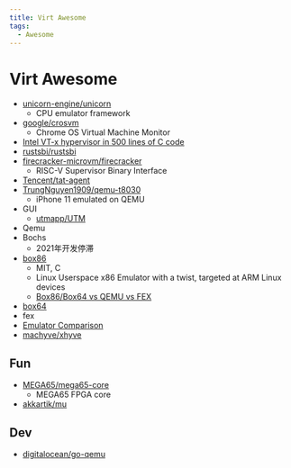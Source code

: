 ```yaml
---
title: Virt Awesome
tags:
  - Awesome
---
```


# Virt Awesome

- [unicorn-engine/unicorn](https://github.com/unicorn-engine/unicorn)
  - CPU emulator framework
- [google/crosvm](https://github.com/google/crosvm)
  - Chrome OS Virtual Machine Monitor
- [Intel VT-x hypervisor in 500 lines of C code](https://ionescu007.github.io/SimpleVisor/)
- [rustsbi/rustsbi](https://github.com/rustsbi/rustsbi)
- [firecracker-microvm/firecracker](https://github.com/firecracker-microvm/firecracker)
  - RISC-V Supervisor Binary Interface
- [Tencent/tat-agent](https://github.com/Tencent/tat-agent)
- [TrungNguyen1909/qemu-t8030](https://github.com/TrungNguyen1909/qemu-t8030)
  - iPhone 11 emulated on QEMU
- GUI
  - [utmapp/UTM](https://github.com/utmapp/UTM)
- Qemu
- Bochs
  - 2021年开发停滞
- [box86](https://github.com/ptitSeb/box86)
  - MIT, C
  - Linux Userspace x86 Emulator with a twist, targeted at ARM Linux devices
  - [Box86/Box64 vs QEMU vs FEX](https://box86.org/2022/03/box86-box64-vs-qemu-vs-fex-vs-rosetta2/)
- [box64](https://github.com/ptitSeb/box64)
- fex
- [Emulator Comparison](https://wiki.osdev.org/Emulator_Comparison)
- [machyve/xhyve](https://github.com/machyve/xhyve)

## Fun

- [MEGA65/mega65-core](https://github.com/MEGA65/mega65-core)
  - MEGA65 FPGA core
- [akkartik/mu](https://github.com/akkartik/mu)

## Dev

- [digitalocean/go-qemu](https://github.com/digitalocean/go-qemu)
